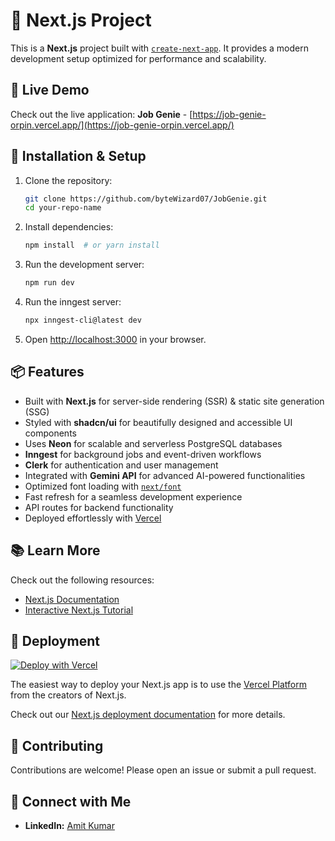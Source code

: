 # 🚀 Next.js Project

This is a **Next.js** project built with [`create-next-app`](https://github.com/vercel/next.js/tree/canary/packages/create-next-app). It provides a modern development setup optimized for performance and scalability.

## 🚀 Live Demo

Check out the live application: **Job Genie** - [https://job-genie-orpin.vercel.app/](https://job-genie-orpin.vercel.app/)

## 🔧 Installation & Setup

1. Clone the repository:
   ```bash
   git clone https://github.com/byteWizard07/JobGenie.git
   cd your-repo-name
   ```
2. Install dependencies:
   ```bash
   npm install  # or yarn install
   ```
3. Run the development server:
   ```bash
   npm run dev
   ```
4. Run the inngest server:
   ```bash
   npx inngest-cli@latest dev
   ```
   
5. Open [http://localhost:3000](http://localhost:3000) in your browser.

## 📦 Features
- Built with **Next.js** for server-side rendering (SSR) & static site generation (SSG)
- Styled with **shadcn/ui** for beautifully designed and accessible UI components
- Uses **Neon** for scalable and serverless PostgreSQL databases
- **Inngest** for background jobs and event-driven workflows
- **Clerk** for authentication and user management
- Integrated with **Gemini API** for advanced AI-powered functionalities
- Optimized font loading with [`next/font`](https://nextjs.org/docs/app/building-your-application/optimizing/fonts)
- Fast refresh for a seamless development experience
- API routes for backend functionality
- Deployed effortlessly with [Vercel](https://vercel.com)   

## 📚 Learn More
Check out the following resources:
- [Next.js Documentation](https://nextjs.org/docs)
- [Interactive Next.js Tutorial](https://nextjs.org/learn)

## 🚀 Deployment
[![Deploy with Vercel](https://vercel.com/button)](https://vercel.com/new?utm_medium=default-template&filter=next.js&utm_source=create-next-app&utm_campaign=create-next-app-readme)


The easiest way to deploy your Next.js app is to use the [Vercel Platform](https://vercel.com/new?utm_medium=default-template&filter=next.js&utm_source=create-next-app&utm_campaign=create-next-app-readme) from the creators of Next.js.

Check out our [Next.js deployment documentation](https://nextjs.org/docs/app/building-your-application/deploying) for more details.

## 🤝 Contributing
Contributions are welcome! Please open an issue or submit a pull request.

## 🔗 Connect with Me
- **LinkedIn:** [Amit Kumar](https://www.linkedin.com/in/amit-kumar-0874b7217/)
